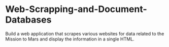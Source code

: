 # Web-Scrapping-and-Document-Databases
 Build a web application that scrapes various websites for data related to the Mission to Mars and display the information in a single HTML.
